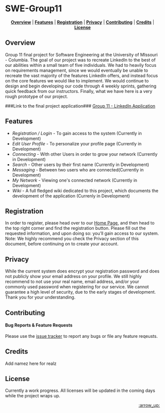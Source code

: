 # SWE-Group11

<p align="center">
<b><a href="#overview">Overview</a></b>
|
<b><a href="#features">Features</a></b>
|
<b><a href="#registration">Registration</a></b>
|
<b><a href="#privacy">Privacy</a></b>
|
<b><a href="#contributing">Contributing</a></b>
|
<b><a href="#credits">Credits</a></b>
|
<b><a href="#license">License</a></b>
</p>

## Overview

Group 11 final project for Software Engineering at the University of MIssouri - Columbia. The goal of our project was to recreate LinkedIn to the best of our abilities within a small team of five individuals. We had to heavily focus on requirements management, since we would eventually be unable to recreate the vast majority of the features LinkedIn offers, and instead focus on the core features we would like to implement. We would continue to design and begin developing our code through 4 weekly sprints, gathering quick feedback from our instructors. Finally, what we have here is a very rough prototype of our project.

###Link to the final project application###
[Group 11 - LinkedIn Application](http://linkedin.td9175.com/)

## Features

+ *Registration / Login* - To gain access to the system (Currently in Development) 
+ *Edit User Profile* - To personalize your profile page (Currently in Development) 
+ *Connecting* - With other Users in order to grow your network (Currently in Development) 
+ *Search* - Other users by their first name (Currently in Development) 
+ *Messaging* - Between two users who are connected(Currently in Development) 
+ *My Network* - Viewing one's connected network (Currently in Development)
+ *Wiki* - A full fledged wiki dedicated to this project, which documents the development of the application (Currenly in Development)

## Registration

In order to register, please head over to our [Home Page](linkedin.td9175.com), and then head to the top right corner and find the registration button. Please fill out the requested information, and upon doing so: you’ll gain access to our system. Note: We highly recommend you check the Privacy section of this document, before continuing on to create your account. 

## Privacy

While the current system does encrypt your registration password and does not publicly show your email address on your profile. We still highly recommend to not use your real name, email address, and/or your commonly used password when registering for our service. We cannot guarantee a high level of security, due to the early stages of development. Thank you for your understanding. 

## Contributing

#### Bug Reports & Feature Requests

Please use the [issue tracker](https://github.com/dmbyrd/SWE-Group11/issues) to report any bugs or file any feature reqeusts.

## Credits

Add namez here for realz

## License

Currently a work progress. All licenses will be updated in the coming days while the project wraps up. 

<p align="right"><a href="#top">:arrow_up:</a></p>
